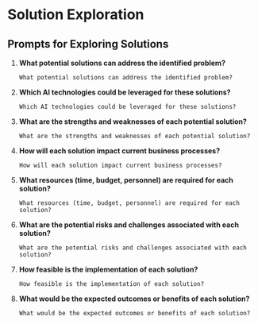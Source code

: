 # Solution Exploration

## Prompts for Exploring Solutions

1. **What potential solutions can address the identified problem?**
   ```
   What potential solutions can address the identified problem?
   ```

2. **Which AI technologies could be leveraged for these solutions?**
   ```
   Which AI technologies could be leveraged for these solutions?
   ```

3. **What are the strengths and weaknesses of each potential solution?**
   ```
   What are the strengths and weaknesses of each potential solution?
   ```

4. **How will each solution impact current business processes?**
   ```
   How will each solution impact current business processes?
   ```

5. **What resources (time, budget, personnel) are required for each solution?**
   ```
   What resources (time, budget, personnel) are required for each solution?
   ```

6. **What are the potential risks and challenges associated with each solution?**
   ```
   What are the potential risks and challenges associated with each solution?
   ```

7. **How feasible is the implementation of each solution?**
   ```
   How feasible is the implementation of each solution?
   ```

8. **What would be the expected outcomes or benefits of each solution?**
   ```
   What would be the expected outcomes or benefits of each solution?
   ```
